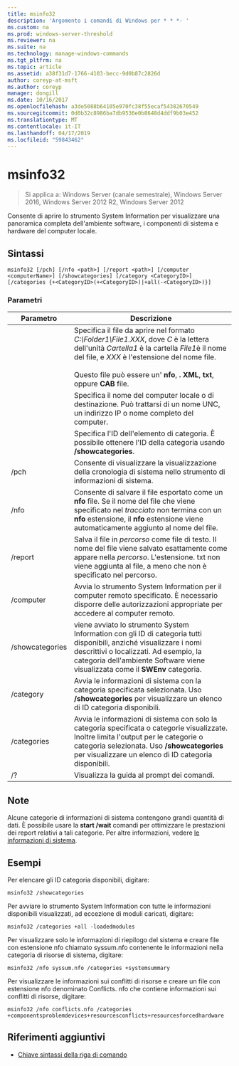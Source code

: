 ```yaml
---
title: msinfo32
description: 'Argomento i comandi di Windows per * * *- '
ms.custom: na
ms.prod: windows-server-threshold
ms.reviewer: na
ms.suite: na
ms.technology: manage-windows-commands
ms.tgt_pltfrm: na
ms.topic: article
ms.assetid: a38f31d7-1766-4103-becc-9d0b87c2826d
author: coreyp-at-msft
ms.author: coreyp
manager: dongill
ms.date: 10/16/2017
ms.openlocfilehash: a3de5088b64105e970fc38f55ecaf54382670549
ms.sourcegitcommit: 0d0b32c8986ba7db9536e0b8648d4ddf9b03e452
ms.translationtype: MT
ms.contentlocale: it-IT
ms.lasthandoff: 04/17/2019
ms.locfileid: "59843462"
---
```

# <a name="msinfo32"></a>msinfo32

>Si applica a: Windows Server (canale semestrale), Windows Server 2016, Windows Server 2012 R2, Windows Server 2012

Consente di aprire lo strumento System Information per visualizzare una panoramica completa dell'ambiente software, i componenti di sistema e hardware del computer locale. 
## <a name="syntax"></a>Sintassi
```
msinfo32 [/pch] [/nfo <path>] [/report <path>] [/computer <computerName>] [/showcategories] [/category <CategoryID>] [/categories {+<CategoryID>(+<CategoryID>)|+all(-<CategoryID>)}]
```
### <a name="parameters"></a>Parametri
|Parametro|Descrizione|
|-------|--------|
|<path>|Specifica il file da aprire nel formato *C:\Folder1\File1.XXX*, dove *C* è la lettera dell'unità *Cartella1* è la cartella *File1*è il nome del file, e *XXX* è l'estensione del nome file.<br /><br />Questo file può essere un' **nfo**, **. XML**, **txt**, oppure **CAB** file.|
|<computerName>|Specifica il nome del computer locale o di destinazione. Può trattarsi di un nome UNC, un indirizzo IP o nome completo del computer.|
|<CategoryID>|Specifica l'ID dell'elemento di categoria. È possibile ottenere l'ID della categoria usando **/showcategories**.|
|/pch|Consente di visualizzare la visualizzazione della cronologia di sistema nello strumento di informazioni di sistema.|
|/nfo|Consente di salvare il file esportato come un **nfo** file. Se il nome del file che viene specificato nel *tracciato* non termina con un **nfo** estensione, il **nfo** estensione viene automaticamente aggiunto al nome del file.|
|/report|Salva il file in *percorso* come file di testo. Il nome del file viene salvato esattamente come appare nella *percorso*. L'estensione. txt non viene aggiunta al file, a meno che non è specificato nel percorso.|
|/computer|Avvia lo strumento System Information per il computer remoto specificato. È necessario disporre delle autorizzazioni appropriate per accedere al computer remoto.|
|/showcategories|viene avviato lo strumento System Information con gli ID di categoria tutti disponibili, anziché visualizzare i nomi descrittivi o localizzati. Ad esempio, la categoria dell'ambiente Software viene visualizzata come il **SWEnv** categoria.|
|/category|Avvia le informazioni di sistema con la categoria specificata selezionata. Uso **/showcategories** per visualizzare un elenco di ID categoria disponibili.|
|/categories|Avvia le informazioni di sistema con solo la categoria specificata o categorie visualizzate. Inoltre limita l'output per le categorie o categoria selezionata. Uso **/showcategories** per visualizzare un elenco di ID categoria disponibili.|
|/?|Visualizza la guida al prompt dei comandi.|
## <a name="remarks"></a>Note
Alcune categorie di informazioni di sistema contengono grandi quantità di dati. È possibile usare la **start /wait** comandi per ottimizzare le prestazioni dei report relativi a tali categorie. Per altre informazioni, vedere [le informazioni di sistema](https://technet.microsoft.com/library/cc783305(v=ws.10).aspx).
## <a name="BKMK_Examples"></a>Esempi
Per elencare gli ID categoria disponibili, digitare:
```
msinfo32 /showcategories
```
Per avviare lo strumento System Information con tutte le informazioni disponibili visualizzati, ad eccezione di moduli caricati, digitare:
```
msinfo32 /categories +all -loadedmodules
```
Per visualizzare solo le informazioni di riepilogo del sistema e creare file con estensione nfo chiamato syssum.nfo contenente le informazioni nella categoria di risorse di sistema, digitare:
```
msinfo32 /nfo syssum.nfo /categories +systemsummary
```
Per visualizzare le informazioni sui conflitti di risorse e creare un file con estensione nfo denominato Conflicts. nfo che contiene informazioni sui conflitti di risorse, digitare:
```
msinfo32 /nfo conflicts.nfo /categories    +componentsproblemdevices+resourcesconflicts+resourcesforcedhardware
```
## <a name="additional-references"></a>Riferimenti aggiuntivi
-   [Chiave sintassi della riga di comando](command-line-syntax-key.md)

